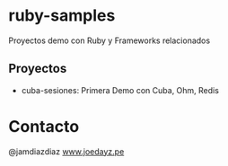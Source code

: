 ruby-samples
============

Proyectos demo con Ruby y Frameworks relacionados

Proyectos
---------

* cuba-sesiones: Primera Demo con Cuba, Ohm, Redis


Contacto
========
@jamdiazdiaz
www.joedayz.pe
